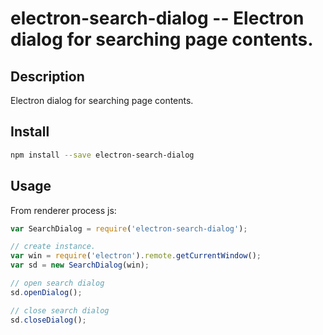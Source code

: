 electron-search-dialog -- Electron dialog for searching page contents.
===========================================

## Description

Electron dialog for searching page contents.

## Install

```bash
npm install --save electron-search-dialog
````

## Usage

From renderer process js:

```js
var SearchDialog = require('electron-search-dialog');

// create instance.
var win = require('electron').remote.getCurrentWindow();
var sd = new SearchDialog(win);

// open search dialog
sd.openDialog();

// close search dialog
sd.closeDialog();
```

